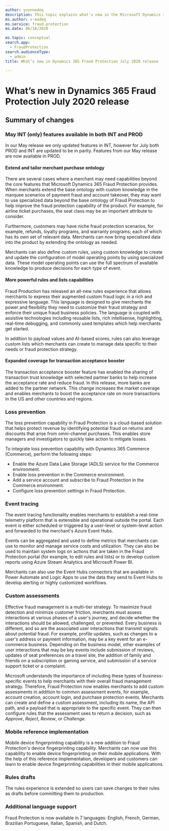 ```yaml
---
author: yvonnedeq
description: This topic explains what's new in the Microsoft Dynamics 365 Fraud Protection July 2020 release.
ms.author: v-madeq
ms.service: fraud-protection
ms.date: 06/18/2020

ms.topic: conceptual
search.app: 
  - FraudProtection
search.audienceType:
  - admin
title: What’s new in Dynamics 365 Fraud Protection July 2020 release

---
```


# What’s new in Dynamics 365 Fraud Protection July 2020 release 


## Summary of changes

### May INT (only) features available in both INT and PROD
In our May release we only updated features in INT, however for July both PROD and INT are updated to be in parity. Features from our May release are now available in PROD.
                
#### Extend and tailor merchant purchase ontology 
There are several cases where a merchant may need capabilities beyond the core features that Microsoft Dynamics 365 Fraud Protection provides. When merchants extend the base ontology with custom knowledge in the marquee scenarios of payment fraud and account takeover, they may want to use specialized data beyond the base ontology of Fraud Protection to help improve the fraud protection capability of the product. For example, for airline ticket purchases, the seat class may be an important attribute to consider. 

Furthermore, customers may have niche fraud protection scenarios, for example, refunds, loyalty programs, and warranty programs; each of which has its own set of relevant data. Merchants can now bring specialized data into the product by extending the ontology as needed. 

Merchants can also define custom rules, using custom knowledge to create and update the configuration of model operating points by using specialized data. These model operating points can use the full spectrum of available knowledge to produce decisions for each type of event.

#### More powerful rules and lists capabilities

Fraud Production has released an all-new rules experience that allows merchants to express their augmented custom fraud logic in a rich and expressive language. This language is designed to give merchants the power and flexibility they need to customize their fraud strategy and enforce their unique fraud business policies. The language is coupled with assistive technologies including reusable lists, rich intellisense, highlighting, real-time debugging, and commonly used templates which help merchants get started. 

In addition to payload values and AI-based scores, rules can also leverage custom lists which merchants can create to manage data specific to their needs or fraud protection strategy.

#### Expanded coverage for transaction acceptance booster

The transaction acceptance booster feature has enabled the sharing of transaction trust knowledge with selected partner banks to help increase the acceptance rate and reduce fraud. In this release, more banks are added to the partner network. This change increases the market coverage and enables merchants to boost the acceptance rate on more transactions in the US and other countries and regions.

### Loss prevention 

The loss prevention capability in Fraud Protection is a cloud-based solution that helps protect revenue by identifying potential fraud on returns and discounts that arise from omni-channel purchases. This enables store managers and investigators to quickly take action to mitigate losses. 

To integrate loss prevention capability with Dynamics 365 Commerce (Commerce), perform the following steps:
-	Enable the Azure Data Lake Storage (ADLS) service for the Commerce environment.
-	Enable loss prevention in the Commerce environment.
-	Add a service account and subscribe to Fraud Protection in the Commerce environment.
-	Configure loss prevention settings in Fraud Protection.

### Event tracing 

The event tracing functionality enables merchants to  establish a real-time telemetry platform that is extensible and operational outside the portal. Each event is either scheduled or triggered by a user-level or system-level action and forwarded to the merchant's Azure Event Hubs. 

Events can be aggregated and used to define metrics that merchants can use to monitor and manage service costs and utilization. 
They can also be used to maintain system logs on actions that are taken in the Fraud Protection portal (for example, to edit rules and lists) or to develop custom reports using Azure Stream Analytics and Microsoft Power BI. 

Merchants can also use the Event Hubs connectors that are available in Power Automate and Logic Apps to use the data they send to Event Hubs to develop alerting or highly customized workflows.

### Custom assessments

Effective fraud management is a multi-tier strategy. To maximize fraud detection and minimize customer friction, merchants must assess interactions at various phases of a user's journey, and decide whether the interactions should be allowed, challenged, or prevented. Every business is different, and so are the associated user interactions that transmit signals about potential fraud. For example, profile updates, such as changes to a user's address or payment information, may be a key event for an e-commerce business. Depending on the business model, other examples of user interactions that may be key events include submission of reviews, updates of seat preferences on a travel site, the addition of family and friends on a subscription or gaming service, and submission of a service support ticket or a complaint.

Microsoft understands the importance of including these types of business-specific events to help merchants with their overall fraud management strategy. Therefore, Fraud Protection now enables merchants to add custom assessments in addition to common assessment events, for example, account creation, account login, and purchase protection events. Merchants can create and define a custom assessment, including its name, the API path, and a payload that is appropriate to the specific event. They can then configure rules that the assessment uses to return a decision, such as *Approve*, *Reject*, *Review*, or *Challenge*.

### Mobile reference implementation 

Mobile device fingerprinting capability is a new addition to Fraud Protection's device fingerprinting capability. Merchants can now use this capability to enable device fingerprinting on their mobile applications. With the help of this reference implementation, developers and customers can learn to enable device fingerprinting capabilities in their mobile applications. 

### Rules drafts

The rules experience is extended so users can save changes to their rules as drafts before committing them to production.

### Additional language support

Fraud Protection is now available in 7 languages: English, French, German, Brazilian Portuguese, Italian, Spanish, and Dutch.
